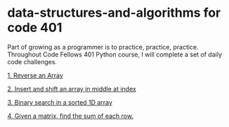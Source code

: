 # data-structures-and-algorithms for code 401
Part of growing as a programmer is to practice, practice, practice. Throughout Code Fellows 401 Python course, I will complete a set of daily code challenges.

[1. Reverse an Array](dsa/challenges/array_reverse/README.md)

[2. Insert and shift an array in middle at index](dsa/challenges/array_shift/README.md)

[3. Binary search in a sorted 1D array](dsa/challenges/array_binary_search/readme.md)

[4. Given a matrix, find the sum of each row.](dsa/challenges/sum_2D_array/readme.md)
